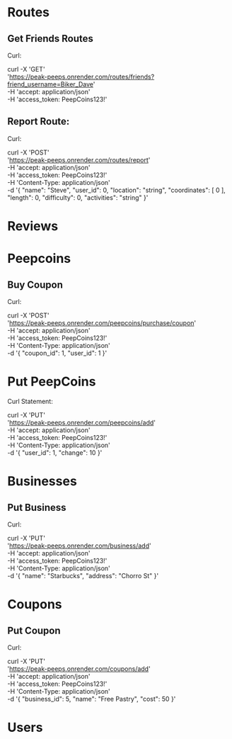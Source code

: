 # Routes

## Get Friends Routes
Curl:

curl -X 'GET' \
  'https://peak-peeps.onrender.com/routes/friends?friend_username=Biker_Dave' \
  -H 'accept: application/json' \
  -H 'access_token: PeepCoins123!'

## Report Route:
Curl:

curl -X 'POST' \
  'https://peak-peeps.onrender.com/routes/report' \
  -H 'accept: application/json' \
  -H 'access_token: PeepCoins123!' \
  -H 'Content-Type: application/json' \
  -d '{
  "name": "Steve",
  "user_id": 0,
  "location": "string",
  "coordinates": [
    0
  ],
  "length": 0,
  "difficulty": 0,
  "activities": "string"
}'


# Reviews


# Peepcoins

## Buy Coupon
Curl:

curl -X 'POST' \
  'https://peak-peeps.onrender.com/peepcoins/purchase/coupon' \
  -H 'accept: application/json' \
  -H 'access_token: PeepCoins123!' \
  -H 'Content-Type: application/json' \
  -d '{
  "coupon_id": 1,
  "user_id": 1
}'

# Put PeepCoins
Curl Statement:

curl -X 'PUT' \
  'https://peak-peeps.onrender.com/peepcoins/add' \
  -H 'accept: application/json' \
  -H 'access_token: PeepCoins123!' \
  -H 'Content-Type: application/json' \
  -d '{
  "user_id": 1,
  "change": 10
}'


# Businesses

## Put Business
Curl:

curl -X 'PUT' \
  'https://peak-peeps.onrender.com/business/add' \
  -H 'accept: application/json' \
  -H 'access_token: PeepCoins123!' \
  -H 'Content-Type: application/json' \
  -d '{
  "name": "Starbucks",
  "address": "Chorro St"
}'

# Coupons

## Put Coupon
Curl:

curl -X 'PUT' \
  'https://peak-peeps.onrender.com/coupons/add' \
  -H 'accept: application/json' \
  -H 'access_token: PeepCoins123!' \
  -H 'Content-Type: application/json' \
  -d '{
  "business_id": 5,
  "name": "Free Pastry",
  "cost": 50
}'

# Users




